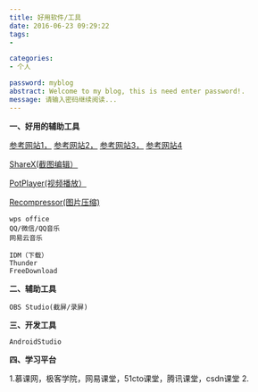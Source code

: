 ```yaml
---
title: 好用软件/工具
date: 2016-06-23 09:29:22
tags: 
- 

categories:
- 个人

password: myblog
abstract: Welcome to my blog, this is need enter password!.
message: 请输入密码继续阅读...
---
```


**一、好用的辅助工具**

   [参考网站1，](https://zhuanlan.zhihu.com/p/113302370) 
   [参考网站2，](https://zhuanlan.zhihu.com/p/40553497)
   [参考网站3，](https://zhuanlan.zhihu.com/p/113302370)
   [参考网站4](https://zhuanlan.zhihu.com/p/113302370)
   
   
   [ShareX(截图编辑）](https://getsharex.com/)
   
   [PotPlayer(视频播放）](http://potplayer.daum.net/)
   
   [Recompressor(图片压缩)](https://zh.recompressor.com/)
   
      


	wps office
	QQ/微信/QQ音乐
	网易云音乐

	IDM（下载）
	Thunder
	FreeDownload


	
**二、辅助工具**

	OBS Studio(截屏/录屏)
	

**三、开发工具**	

	AndroidStudio
	
**四、学习平台**	

1.慕课网，极客学院，网易课堂，51cto课堂，腾讯课堂，csdn课堂
2.
